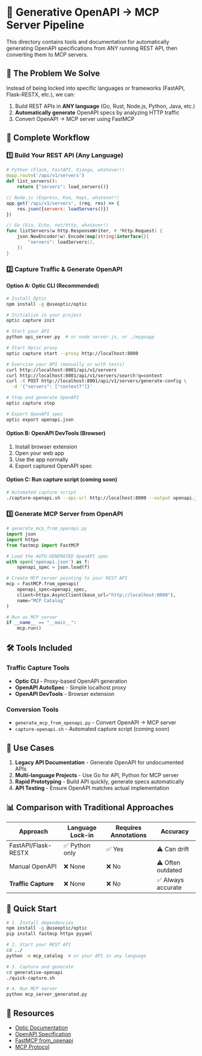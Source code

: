 # 🚀 Generative OpenAPI → MCP Server Pipeline

This directory contains tools and documentation for automatically generating OpenAPI specifications from ANY running REST API, then converting them to MCP servers.

## 🎯 The Problem We Solve

Instead of being locked into specific languages or frameworks (FastAPI, Flask-RESTX, etc.), we can:
1. Build REST APIs in **ANY language** (Go, Rust, Node.js, Python, Java, etc.)
2. **Automatically generate** OpenAPI specs by analyzing HTTP traffic
3. Convert OpenAPI → MCP server using FastMCP

## 🔄 Complete Workflow

### 1️⃣ Build Your REST API (Any Language)

```python
# Python (Flask, FastAPI, Django, whatever!)
@app.route('/api/v1/servers')
def list_servers():
    return {"servers": load_servers()}
```

```javascript
// Node.js (Express, Koa, Hapi, whatever!)
app.get('/api/v1/servers', (req, res) => {
    res.json({servers: loadServers()})
})
```

```go
// Go (Gin, Echo, net/http, whatever!)
func listServers(w http.ResponseWriter, r *http.Request) {
    json.NewEncoder(w).Encode(map[string]interface{}{
        "servers": loadServers(),
    })
}
```

### 2️⃣ Capture Traffic & Generate OpenAPI

#### Option A: Optic CLI (Recommended)

```bash
# Install Optic
npm install -g @useoptic/optic

# Initialize in your project
optic capture init

# Start your API
python api_server.py  # or node server.js, or ./mygoapp

# Start Optic proxy
optic capture start --proxy http://localhost:8000

# Exercise your API (manually or with tests)
curl http://localhost:8001/api/v1/servers
curl http://localhost:8001/api/v1/servers/search?q=context
curl -X POST http://localhost:8001/api/v1/servers/generate-config \
  -d '{"servers": ["context7"]}'

# Stop and generate OpenAPI
optic capture stop

# Export OpenAPI spec
optic export openapi.json
```

#### Option B: OpenAPI DevTools (Browser)

1. Install browser extension
2. Open your web app
3. Use the app normally
4. Export captured OpenAPI spec

#### Option C: Run capture script (coming soon)

```bash
# Automated capture script
./capture-openapi.sh --api-url http://localhost:8000 --output openapi.json
```

### 3️⃣ Generate MCP Server from OpenAPI

```python
# generate_mcp_from_openapi.py
import json
import httpx
from fastmcp import FastMCP

# Load the AUTO-GENERATED OpenAPI spec
with open('openapi.json') as f:
    openapi_spec = json.load(f)

# Create MCP server pointing to your REST API
mcp = FastMCP.from_openapi(
    openapi_spec=openapi_spec,
    client=httpx.AsyncClient(base_url="http://localhost:8000"),
    name="MCP Catalog"
)

# Run as MCP server
if __name__ == "__main__":
    mcp.run()
```

## 🛠️ Tools Included

### Traffic Capture Tools
- **Optic CLI** - Proxy-based OpenAPI generation
- **OpenAPI AutoSpec** - Simple localhost proxy
- **OpenAPI DevTools** - Browser extension

### Conversion Tools
- `generate_mcp_from_openapi.py` - Convert OpenAPI → MCP server
- `capture-openapi.sh` - Automated capture script (coming soon)

## 🎨 Use Cases

1. **Legacy API Documentation** - Generate OpenAPI for undocumented APIs
2. **Multi-language Projects** - Use Go for API, Python for MCP server
3. **Rapid Prototyping** - Build API quickly, generate specs automatically
4. **API Testing** - Ensure OpenAPI matches actual implementation

## 📊 Comparison with Traditional Approaches

| Approach | Language Lock-in | Requires Annotations | Accuracy |
|----------|-----------------|---------------------|----------|
| FastAPI/Flask-RESTX | ✅ Python only | ✅ Yes | ⚠️ Can drift |
| Manual OpenAPI | ❌ None | ❌ No | ⚠️ Often outdated |
| **Traffic Capture** | ❌ None | ❌ No | ✅ Always accurate |

## 🚀 Quick Start

```bash
# 1. Install dependencies
npm install -g @useoptic/optic
pip install fastmcp httpx pyyaml

# 2. Start your REST API
cd ../
python -m mcp_catalog  # or your API in any language

# 3. Capture and generate
cd generative-openapi
./quick-capture.sh

# 4. Run MCP server
python mcp_server_generated.py
```

## 🔗 Resources

- [Optic Documentation](https://www.useoptic.com/docs)
- [OpenAPI Specification](https://www.openapis.org/)
- [FastMCP from_openapi](https://docs.fastmcp.com/servers/openapi)
- [MCP Protocol](https://modelcontextprotocol.io)
